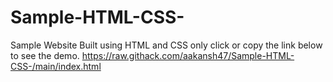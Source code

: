 # Sample-HTML-CSS-
Sample Website Built using HTML and CSS only
click or copy the link below to see the demo.
https://raw.githack.com/aakansh47/Sample-HTML-CSS-/main/index.html

